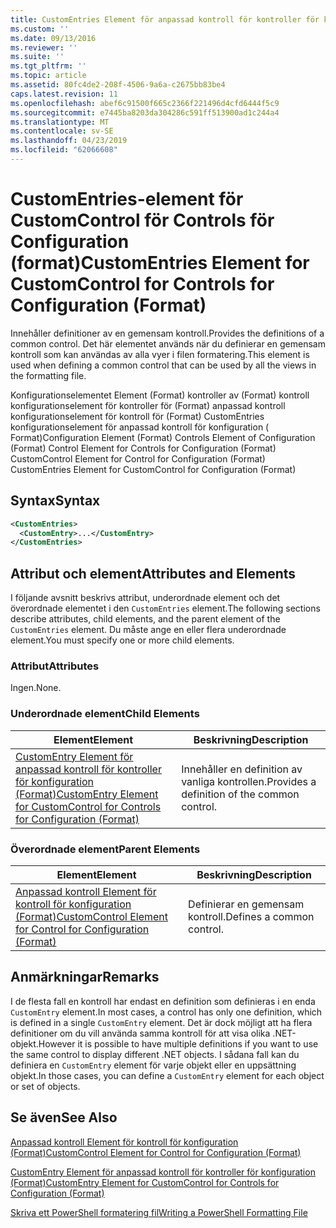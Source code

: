 ```yaml
---
title: CustomEntries Element för anpassad kontroll för kontroller för konfiguration (Format) | Microsoft Docs
ms.custom: ''
ms.date: 09/13/2016
ms.reviewer: ''
ms.suite: ''
ms.tgt_pltfrm: ''
ms.topic: article
ms.assetid: 80fc4de2-208f-4506-9a6a-c2675bb83be4
caps.latest.revision: 11
ms.openlocfilehash: abef6c91500f665c2366f221496d4cfd6444f5c9
ms.sourcegitcommit: e7445ba8203da304286c591ff513900ad1c244a4
ms.translationtype: MT
ms.contentlocale: sv-SE
ms.lasthandoff: 04/23/2019
ms.locfileid: "62066608"
---
```

# <a name="customentries-element-for-customcontrol-for-controls-for-configuration-format"></a><span data-ttu-id="7aeec-102">CustomEntries-element för CustomControl för Controls för Configuration (format)</span><span class="sxs-lookup"><span data-stu-id="7aeec-102">CustomEntries Element for CustomControl for Controls for Configuration (Format)</span></span>

<span data-ttu-id="7aeec-103">Innehåller definitioner av en gemensam kontroll.</span><span class="sxs-lookup"><span data-stu-id="7aeec-103">Provides the definitions of a common control.</span></span> <span data-ttu-id="7aeec-104">Det här elementet används när du definierar en gemensam kontroll som kan användas av alla vyer i filen formatering.</span><span class="sxs-lookup"><span data-stu-id="7aeec-104">This element is used when defining a common control that can be used by all the views in the formatting file.</span></span>

<span data-ttu-id="7aeec-105">Konfigurationselementet Element (Format) kontroller av (Format) kontroll konfigurationselement för kontroller för (Format) anpassad kontroll konfigurationselement för kontroll för (Format) CustomEntries konfigurationselement för anpassad kontroll för konfiguration ( Format)</span><span class="sxs-lookup"><span data-stu-id="7aeec-105">Configuration Element (Format) Controls Element of Configuration (Format) Control Element for Controls for Configuration (Format) CustomControl Element for Control for Configuration (Format) CustomEntries Element for CustomControl for Configuration (Format)</span></span>

## <a name="syntax"></a><span data-ttu-id="7aeec-106">Syntax</span><span class="sxs-lookup"><span data-stu-id="7aeec-106">Syntax</span></span>

```xml
<CustomEntries>
  <CustomEntry>...</CustomEntry>
</CustomEntries>

```

## <a name="attributes-and-elements"></a><span data-ttu-id="7aeec-107">Attribut och element</span><span class="sxs-lookup"><span data-stu-id="7aeec-107">Attributes and Elements</span></span>

<span data-ttu-id="7aeec-108">I följande avsnitt beskrivs attribut, underordnade element och det överordnade elementet i den `CustomEntries` element.</span><span class="sxs-lookup"><span data-stu-id="7aeec-108">The following sections describe attributes, child elements, and the parent element of the `CustomEntries` element.</span></span> <span data-ttu-id="7aeec-109">Du måste ange en eller flera underordnade element.</span><span class="sxs-lookup"><span data-stu-id="7aeec-109">You must specify one or more child elements.</span></span>

### <a name="attributes"></a><span data-ttu-id="7aeec-110">Attribut</span><span class="sxs-lookup"><span data-stu-id="7aeec-110">Attributes</span></span>

<span data-ttu-id="7aeec-111">Ingen.</span><span class="sxs-lookup"><span data-stu-id="7aeec-111">None.</span></span>

### <a name="child-elements"></a><span data-ttu-id="7aeec-112">Underordnade element</span><span class="sxs-lookup"><span data-stu-id="7aeec-112">Child Elements</span></span>

|<span data-ttu-id="7aeec-113">Element</span><span class="sxs-lookup"><span data-stu-id="7aeec-113">Element</span></span>|<span data-ttu-id="7aeec-114">Beskrivning</span><span class="sxs-lookup"><span data-stu-id="7aeec-114">Description</span></span>|
|-------------|-----------------|
|[<span data-ttu-id="7aeec-115">CustomEntry Element för anpassad kontroll för kontroller för konfiguration (Format)</span><span class="sxs-lookup"><span data-stu-id="7aeec-115">CustomEntry Element for CustomControl for Controls for Configuration (Format)</span></span>](./customentry-element-for-customcontrol-for-controls-for-configuration-format.md)|<span data-ttu-id="7aeec-116">Innehåller en definition av vanliga kontrollen.</span><span class="sxs-lookup"><span data-stu-id="7aeec-116">Provides a definition of the common control.</span></span>|

### <a name="parent-elements"></a><span data-ttu-id="7aeec-117">Överordnade element</span><span class="sxs-lookup"><span data-stu-id="7aeec-117">Parent Elements</span></span>

|<span data-ttu-id="7aeec-118">Element</span><span class="sxs-lookup"><span data-stu-id="7aeec-118">Element</span></span>|<span data-ttu-id="7aeec-119">Beskrivning</span><span class="sxs-lookup"><span data-stu-id="7aeec-119">Description</span></span>|
|-------------|-----------------|
|[<span data-ttu-id="7aeec-120">Anpassad kontroll Element för kontroll för konfiguration (Format)</span><span class="sxs-lookup"><span data-stu-id="7aeec-120">CustomControl Element for Control for Configuration (Format)</span></span>](./customcontrol-element-for-control-for-controls-for-configuration-format.md)|<span data-ttu-id="7aeec-121">Definierar en gemensam kontroll.</span><span class="sxs-lookup"><span data-stu-id="7aeec-121">Defines a common control.</span></span>|

## <a name="remarks"></a><span data-ttu-id="7aeec-122">Anmärkningar</span><span class="sxs-lookup"><span data-stu-id="7aeec-122">Remarks</span></span>

<span data-ttu-id="7aeec-123">I de flesta fall en kontroll har endast en definition som definieras i en enda `CustomEntry` element.</span><span class="sxs-lookup"><span data-stu-id="7aeec-123">In most cases, a control has only one definition, which is defined in a single `CustomEntry` element.</span></span> <span data-ttu-id="7aeec-124">Det är dock möjligt att ha flera definitioner om du vill använda samma kontroll för att visa olika .NET-objekt.</span><span class="sxs-lookup"><span data-stu-id="7aeec-124">However it is possible to have multiple definitions if you want to use the same control to display different .NET objects.</span></span> <span data-ttu-id="7aeec-125">I sådana fall kan du definiera en `CustomEntry` element för varje objekt eller en uppsättning objekt.</span><span class="sxs-lookup"><span data-stu-id="7aeec-125">In those cases, you can define a `CustomEntry` element for each object or set of objects.</span></span>

## <a name="see-also"></a><span data-ttu-id="7aeec-126">Se även</span><span class="sxs-lookup"><span data-stu-id="7aeec-126">See Also</span></span>

[<span data-ttu-id="7aeec-127">Anpassad kontroll Element för kontroll för konfiguration (Format)</span><span class="sxs-lookup"><span data-stu-id="7aeec-127">CustomControl Element for Control for Configuration (Format)</span></span>](./customcontrol-element-for-control-for-controls-for-configuration-format.md)

[<span data-ttu-id="7aeec-128">CustomEntry Element för anpassad kontroll för kontroller för konfiguration (Format)</span><span class="sxs-lookup"><span data-stu-id="7aeec-128">CustomEntry Element for CustomControl for Controls for Configuration (Format)</span></span>](./customentry-element-for-customcontrol-for-controls-for-configuration-format.md)

[<span data-ttu-id="7aeec-129">Skriva ett PowerShell formatering fil</span><span class="sxs-lookup"><span data-stu-id="7aeec-129">Writing a PowerShell Formatting File</span></span>](./writing-a-powershell-formatting-file.md)
